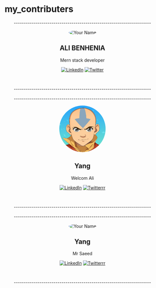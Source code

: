 # my_contributers
<!-- Replace the placeholder links and information with your own details -->

<p align="center">--------------------------------------------------------------------- </p>
<div align="center">     
  <img src="https://avatars.githubusercontent.com/u/95689141?v=4" alt="Your Name" width="150" height="150" style="border-radius: 50%"> 
  <h2>ALI BENHENIA</h2>    
  <p>Mern stack developer</p>
  <p align="center">
    <a href="your_linkedin_profile_url_here"><img src="https://img.shields.io/badge/-LinkedIn-blue?style=flat&logo=Linkedin&logoColor=white" alt="LinkedIn"></a>
    <a href="your_twitter_profile_url_here"><img src="https://img.shields.io/twitter/follow/your_twitter_handle?style=social" alt="Twitter"></a>
  </p>
</div>
<br/>
<p align="center">--------------------------------------------------------------------- </p>
<p align="center">--------------------------------------------------------------------- </p>
<div align="center">
  <img src="./avatar.jpeg" alt="Your Name" width="150" height="150" style="border-radius: 50%">
  <h2>Yang</h2>
  <p>Welcom Ali</p>
  <p align="center">
    <a href="https://www.linkedin.com/in/mohamed-ouaammou-82a816220/"><img src="https://img.shields.io/badge/-LinkedIn-blue?style=flat&logo=Linkedin&logoColor=white" alt="LinkedIn"></a>
    <a href="."><img src="https://img.shields.io/twitter/follow/your_twitter_handle?style=social" alt="Twitterrr"></a>
  </p>
</div>
<br/>
<p align="center">--------------------------------------------------------------------- </p>

<p align="center">--------------------------------------------------------------------- </p>
<div align="center">
  <img src="https://media.npr.org/assets/img/2022/06/01/ap22146727679490-6b4aeaa7fd9c9b23d41bbdf9711ba54ba1e7b3ae-s1600-c85.webp" alt="Your Name" width="150" height="150" style="border-radius: 50%">
  <h2>Yang</h2>
  <p>Mr Saeed</p>
  <p align="center">
    <a href="https://www.linkedin.com/in/mohamed-ouaammou-82a816220/"><img src="https://img.shields.io/badge/-LinkedIn-blue?style=flat&logo=Linkedin&logoColor=white" alt="LinkedIn"></a>
    <a href="."><img src="https://img.shields.io/twitter/follow/your_twitter_handle?style=social" alt="Twitterrr"></a>
  </p>
</div>
<br/>
<p align="center">--------------------------------------------------------------------- </p>
